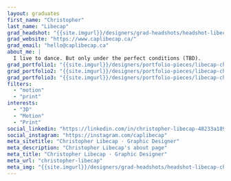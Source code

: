 ```yaml
---
layout: graduates
first_name: "Christopher"
last_name: "Libecap"
grad_headshot: "{{site.imgurl}}/designers/grad-headshots/headshot-libecap-christopher.jpg"
grad_website: "https://www.caplibecap.ca/"
grad_email: "hello@caplibecap.ca"
about_me: |
  I live to dance. But only under the perfect conditions (TBD).
grad_portfolio1: "{{site.imgurl}}/designers/portfolio-pieces/libecap-christopher-portfolio1.jpg"
grad_portfolio2: "{{site.imgurl}}/designers/portfolio-pieces/libecap-christopher-portfolio2.jpg"
grad_portfolio3: "{{site.imgurl}}/designers/portfolio-pieces/libecap-christopher-portfolio3.jpg"
filters:
  - "motion"
  - "print"
interests:
  - "3D"
  - "Motion"
  - "Print"
social_linkedin: "https://linkedin.com/in/christopher-libecap-48233a189"
social_instagram: "https://instagram.com/caplibecap"
meta_sitetitle: "Christopher Libecap · Graphic Designer"
meta_description: "Christopher Libecap's about page"
meta_title: "Christopher Libecap · Graphic Designer"
meta_url: "christopher-libecap"
meta_img: "{{site.imgurl}}/designers/grad-headshots/headshot-libecap-christopher.jpg"
---
```

